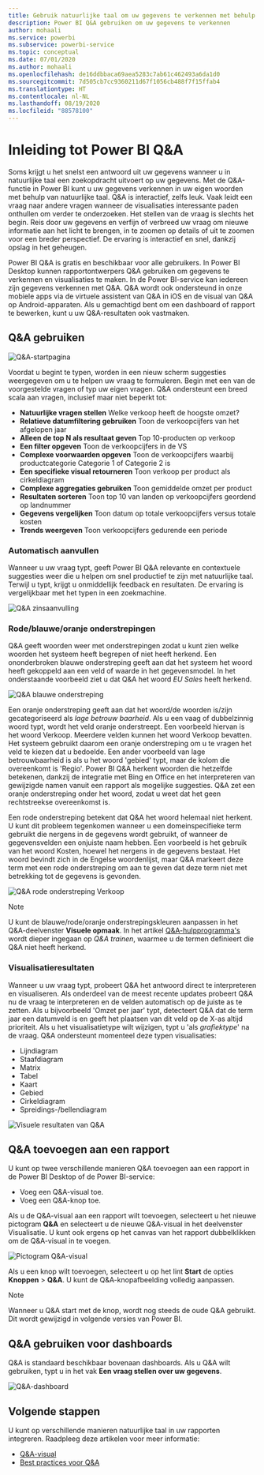 ```yaml
---
title: Gebruik natuurlijke taal om uw gegevens te verkennen met behulp van Power BI Q&A
description: Power BI Q&A gebruiken om uw gegevens te verkennen
author: mohaali
ms.service: powerbi
ms.subservice: powerbi-service
ms.topic: conceptual
ms.date: 07/01/2020
ms.author: mohaali
ms.openlocfilehash: de16ddbbaca69aea5283c7ab61c462493a6da1d0
ms.sourcegitcommit: 7d505cb7cc9360211d67f1056cb488f7f15ffab4
ms.translationtype: HT
ms.contentlocale: nl-NL
ms.lasthandoff: 08/19/2020
ms.locfileid: "88578100"
---
```

# <a name="intro-to-power-bi-qa"></a>Inleiding tot Power BI Q&A

Soms krijgt u het snelst een antwoord uit uw gegevens wanneer u in natuurlijke taal een zoekopdracht uitvoert op uw gegevens. Met de Q&A-functie in Power BI kunt u uw gegevens verkennen in uw eigen woorden met behulp van natuurlijke taal. Q&A is interactief, zelfs leuk. Vaak leidt een vraag naar andere vragen wanneer de visualisaties interessante paden onthullen om verder te onderzoeken. Het stellen van de vraag is slechts het begin. Reis door uw gegevens en verfijn of verbreed uw vraag om nieuwe informatie aan het licht te brengen, in te zoomen op details of uit te zoomen voor een breder perspectief. De ervaring is interactief en snel, dankzij opslag in het geheugen. 

Power BI Q&A is gratis en beschikbaar voor alle gebruikers. In Power BI Desktop kunnen rapportontwerpers Q&A gebruiken om gegevens te verkennen en visualisaties te maken. In de Power BI-service kan iedereen zijn gegevens verkennen met Q&A. Q&A wordt ook ondersteund in onze mobiele apps via de virtuele assistent van Q&A in iOS en de visual van Q&A op Android-apparaten. Als u gemachtigd bent om een dashboard of rapport te bewerken, kunt u uw Q&A-resultaten ook vastmaken.

## <a name="how-to-use-qa"></a>Q&A gebruiken

![Q&A-startpagina](media/qna-visual.png)

Voordat u begint te typen, worden in een nieuw scherm suggesties weergegeven om u te helpen uw vraag te formuleren. Begin met een van de voorgestelde vragen of typ uw eigen vragen. Q&A ondersteunt een breed scala aan vragen, inclusief maar niet beperkt tot:

- **Natuurlijke vragen stellen** Welke verkoop heeft de hoogste omzet?
- **Relatieve datumfiltering gebruiken** Toon de verkoopcijfers van het afgelopen jaar
- **Alleen de top N als resultaat geven** Top 10-producten op verkoop
- **Een filter opgeven** Toon de verkoopcijfers in de VS
- **Complexe voorwaarden opgeven** Toon de verkoopcijfers waarbij productcategorie Categorie 1 of Categorie 2 is
- **Een specifieke visual retourneren** Toon verkoop per product als cirkeldiagram
- **Complexe aggregaties gebruiken** Toon gemiddelde omzet per product
- **Resultaten sorteren** Toon top 10 van landen op verkoopcijfers geordend op landnummer
- **Gegevens vergelijken** Toon datum op totale verkoopcijfers versus totale kosten
- **Trends weergeven** Toon verkoopcijfers gedurende een periode

### <a name="autocomplete"></a>Automatisch aanvullen

Wanneer u uw vraag typt, geeft Power BI Q&A relevante en contextuele suggesties weer die u helpen om snel productief te zijn met natuurlijke taal. Terwijl u typt, krijgt u onmiddellijk feedback en resultaten. De ervaring is vergelijkbaar met het typen in een zoekmachine.

![Q&A zinsaanvulling](media/qna-suggestion-phrase-completion.png)

### <a name="redblueorange-underlines"></a>Rode/blauwe/oranje onderstrepingen

Q&A geeft woorden weer met onderstrepingen zodat u kunt zien welke woorden het systeem heeft begrepen of niet heeft herkend. Een ononderbroken blauwe onderstreping geeft aan dat het systeem het woord heeft gekoppeld aan een veld of waarde in het gegevensmodel. In het onderstaande voorbeeld ziet u dat Q&A het woord *EU Sales* heeft herkend.

![Q&A blauwe onderstreping](media/qna-blue-underline.png)

 Een oranje onderstreping geeft aan dat het woord/de woorden is/zijn gecategoriseerd als *lage betrouw baarheid*. Als u een vaag of dubbelzinnig woord typt, wordt het veld oranje onderstreept. Een voorbeeld hiervan is het woord Verkoop. Meerdere velden kunnen het woord Verkoop bevatten. Het systeem gebruikt daarom een oranje onderstreping om u te vragen het veld te kiezen dat u bedoelde. Een ander voorbeeld van lage betrouwbaarheid is als u het woord 'gebied' typt, maar de kolom die overeenkomt is 'Regio'. Power BI Q&A herkent woorden die hetzelfde betekenen, dankzij de integratie met Bing en Office en het interpreteren van gewijzigde namen vanuit een rapport als mogelijke suggesties. Q&A zet een oranje onderstreping onder het woord, zodat u weet dat het geen rechtstreekse overeenkomst is.

Een rode onderstreping betekent dat Q&A het woord helemaal niet herkent. U kunt dit probleem tegenkomen wanneer u een domeinspecifieke term gebruikt die nergens in de gegevens wordt gebruikt, of wanneer de gegevensvelden een onjuiste naam hebben. Een voorbeeld is het gebruik van het woord Kosten, hoewel het nergens in de gegevens bestaat. Het woord bevindt zich in de Engelse woordenlijst, maar Q&A markeert deze term met een rode onderstreping om aan te geven dat deze term niet met betrekking tot de gegevens is gevonden.

![Q&A rode onderstreping Verkoop](media/qna-red-underline-costs.png)

> [!NOTE]
> U kunt de blauwe/rode/oranje onderstrepingskleuren aanpassen in het Q&A-deelvenster **Visuele opmaak**. In het artikel [Q&A-hulpprogramma's](q-and-a-tooling-teach-q-and-a.md) wordt dieper ingegaan op *Q&A trainen*, waarmee u de termen definieert die Q&A niet heeft herkend.

### <a name="visualization-results"></a>Visualisatieresultaten

Wanneer u uw vraag typt, probeert Q&A het antwoord direct te interpreteren en visualiseren. Als onderdeel van de meest recente updates probeert Q&A nu de vraag te interpreteren en de velden automatisch op de juiste as te zetten. Als u bijvoorbeeld 'Omzet per jaar' typt, detecteert Q&A dat de term jaar een datumveld is en geeft het plaatsen van dit veld op de X-as altijd prioriteit. Als u het visualisatietype wilt wijzigen, typt u 'als *grafiektype*' na de vraag. Q&A ondersteunt momenteel deze typen visualisaties:

- Lijndiagram
- Staafdiagram
- Matrix
- Tabel
- Kaart
- Gebied
- Cirkeldiagram
- Spreidings-/bellendiagram
 
![Visuele resultaten van Q&A](media/qna-visual-results-date.png)

## <a name="add-qa-to-a-report"></a>Q&A toevoegen aan een rapport

U kunt op twee verschillende manieren Q&A toevoegen aan een rapport in de Power BI Desktop of de Power BI-service:

- Voeg een Q&A-visual toe.
- Voeg een Q&A-knop toe.

Als u de Q&A-visual aan een rapport wilt toevoegen, selecteert u het nieuwe pictogram **Q&A** en selecteert u de nieuwe Q&A-visual in het deelvenster Visualisatie. U kunt ook ergens op het canvas van het rapport dubbelklikken om de Q&A-visual in te voegen.

![Pictogram Q&A-visual](media/qna-visual-icon.png)

Als u een knop wilt toevoegen, selecteert u op het lint **Start** de opties **Knoppen** > **Q&A**. U kunt de Q&A-knopafbeelding volledig aanpassen.

> [!NOTE]
> Wanneer u Q&A start met de knop, wordt nog steeds de oude Q&A gebruikt. Dit wordt gewijzigd in volgende versies van Power BI.

## <a name="use-qa-for-dashboards"></a>Q&A gebruiken voor dashboards

Q&A is standaard beschikbaar bovenaan dashboards. Als u Q&A wilt gebruiken, typt u in het vak **Een vraag stellen over uw gegevens**.

![Q&A-dashboard](media/qna-dashboard.png)

## <a name="next-steps"></a>Volgende stappen

U kunt op verschillende manieren natuurlijke taal in uw rapporten integreren. Raadpleeg deze artikelen voor meer informatie:

* [Q&A-visual](../visuals/power-bi-visualization-q-and-a.md)
* [Best practices voor Q&A](q-and-a-best-practices.md)
